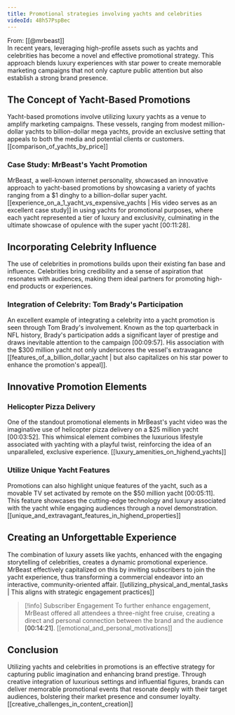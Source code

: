 ```yaml
---
title: Promotional strategies involving yachts and celebrities
videoId: 48h57PspBec
---
```


From: [[@mrbeast]] <br/> 
In recent years, leveraging high-profile assets such as yachts and celebrities has become a novel and effective promotional strategy. This approach blends luxury experiences with star power to create memorable marketing campaigns that not only capture public attention but also establish a strong brand presence.

## The Concept of Yacht-Based Promotions

Yacht-based promotions involve utilizing luxury yachts as a venue to amplify marketing campaigns. These vessels, ranging from modest million-dollar yachts to billion-dollar mega yachts, provide an exclusive setting that appeals to both the media and potential clients or customers. [[comparison_of_yachts_by_price]]

### Case Study: MrBeast's Yacht Promotion
MrBeast, a well-known internet personality, showcased an innovative approach to yacht-based promotions by showcasing a variety of yachts ranging from a $1 dinghy to a billion-dollar super yacht. [[experience_on_a_1_yacht_vs_expensive_yachts | His video serves as an excellent case study]] in using yachts for promotional purposes, where each yacht represented a tier of luxury and exclusivity, culminating in the ultimate showcase of opulence with the super yacht <a class="yt-timestamp" data-t="00:11:28">[00:11:28]</a>.

## Incorporating Celebrity Influence

The use of celebrities in promotions builds upon their existing fan base and influence. Celebrities bring credibility and a sense of aspiration that resonates with audiences, making them ideal partners for promoting high-end products or experiences.

### Integration of Celebrity: Tom Brady's Participation
An excellent example of integrating a celebrity into a yacht promotion is seen through Tom Brady's involvement. Known as the top quarterback in NFL history, Brady's participation adds a significant layer of prestige and draws inevitable attention to the campaign <a class="yt-timestamp" data-t="00:09:57">[00:09:57]</a>. His association with the $300 million yacht not only underscores the vessel's extravagance [[features_of_a_billion_dollar_yacht | but also capitalizes on his star power to enhance the promotion's appeal]].

## Innovative Promotion Elements

### Helicopter Pizza Delivery
One of the standout promotional elements in MrBeast's yacht video was the imaginative use of helicopter pizza delivery on a $25 million yacht <a class="yt-timestamp" data-t="00:03:52">[00:03:52]</a>. This whimsical element combines the luxurious lifestyle associated with yachting with a playful twist, reinforcing the idea of an unparalleled, exclusive experience. [[luxury_amenities_on_highend_yachts]]

### Utilize Unique Yacht Features
Promotions can also highlight unique features of the yacht, such as a movable TV set activated by remote on the $50 million yacht <a class="yt-timestamp" data-t="00:05:11">[00:05:11]</a>. This feature showcases the cutting-edge technology and luxury associated with the yacht while engaging audiences through a novel demonstration. [[unique_and_extravagant_features_in_highend_properties]]

## Creating an Unforgettable Experience

The combination of luxury assets like yachts, enhanced with the engaging storytelling of celebrities, creates a dynamic promotional experience. MrBeast effectively capitalized on this by inviting subscribers to join the yacht experience, thus transforming a commercial endeavor into an interactive, community-oriented affair. [[utilizing_physical_and_mental_tasks | This aligns with strategic engagement practices]]

> [!info] Subscriber Engagement
> To further enhance engagement, MrBeast offered all attendees a three-night free cruise, creating a direct and personal connection between the brand and the audience <a class="yt-timestamp" data-t="00:14:21">[00:14:21]</a>. [[emotional_and_personal_motivations]]

## Conclusion

Utilizing yachts and celebrities in promotions is an effective strategy for capturing public imagination and enhancing brand prestige. Through creative integration of luxurious settings and influential figures, brands can deliver memorable promotional events that resonate deeply with their target audiences, bolstering their market presence and consumer loyalty. [[creative_challenges_in_content_creation]]